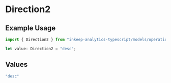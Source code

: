 # Direction2

## Example Usage

```typescript
import { Direction2 } from "inkeep-analytics-typescript/models/operations";

let value: Direction2 = "desc";
```

## Values

```typescript
"desc"
```
